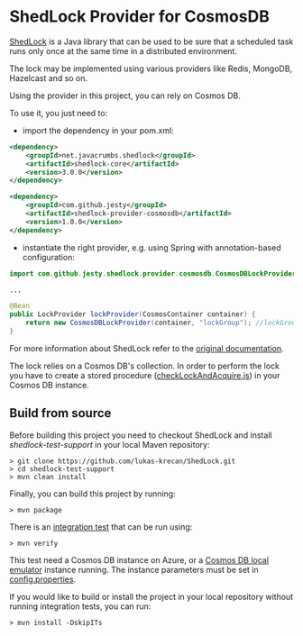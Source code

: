 # ShedLock Provider for CosmosDB

[ShedLock](https://github.com/lukas-krecan/ShedLock) is a Java library that can be used to be sure that a scheduled task runs only once at the same time in a distributed environment.

The lock may be implemented using various providers like Redis, MongoDB, Hazelcast and so on.

Using the provider in this project, you can rely on Cosmos DB.

To use it, you just need to:

- import the dependency in your pom.xml:
```xml
<dependency>
    <groupId>net.javacrumbs.shedlock</groupId>
    <artifactId>shedlock-core</artifactId>
    <version>3.0.0</version>
</dependency>

<dependency>
    <groupId>com.github.jesty</groupId>
    <artifactId>shedlock-provider-cosmosdb</artifactId>
    <version>1.0.0</version>
</dependency>
```

- instantiate the right provider, e.g. using Spring with annotation-based configuration:

```java
import com.github.jesty.shedlock.provider.cosmosdb.CosmosDBLockProvider;

...

@Bean
public LockProvider lockProvider(CosmosContainer container) {
    return new CosmosDBLockProvider(container, "lockGroup"); //lockGroup is the partition key
}
```

For more information about ShedLock refer to the [original documentation](https://github.com/lukas-krecan/ShedLock).

The lock relies on a Cosmos DB's collection. In order to perform the lock you have to create a stored procedure ([checkLockAndAcquire.js](https://github.com/jesty/ShedLock/tree/master/providers/cosmosdb/shedlock-provider-cosmosdb/storedprocedures/checkLockAndAcquire.js)) in your Cosmos DB instance.

## Build from source

Before building this project you need to checkout ShedLock and install _shedlock-test-support_ in your local Maven repository:

    > git clone https://github.com/lukas-krecan/ShedLock.git
    > cd shedlock-test-support
    > mvn clean install 

Finally, you can build this project by running:

    > mvn package

There is an [integration test](https://github.com/jesty/ShedLock/tree/master/providers/cosmosdb/shedlock-provider-cosmosdb/src/test/java/net/javacrumbs/shedlock/provider/cosmosdb/CosmosDbProviderIntegrationTest.java) that can be run using:

    > mvn verify

This test need a Cosmos DB instance on Azure, or a [Cosmos DB local emulator](https://docs.microsoft.com/azure/cosmos-db/local-emulator) instance running.
The instance parameters must be set in [config.properties](https://github.com/jesty/ShedLock/tree/master/providers/cosmosdb/shedlock-provider-cosmosdb/src/test/resources/config.properties).

If you would like to build or install the project in your local repository without running integration tests, you can run:
    
    > mvn install -DskipITs

